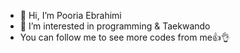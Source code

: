 - 👋 Hi, I’m Pooria Ebrahimi
- 👀 I’m interested in programming & Taekwando
- You can follow me to see more codes from me👍👌
